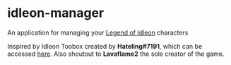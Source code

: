 # idleon-manager

An application for managing your [Legend of Idleon](https://www.legendsofidleon.com/) characters

Inspired by Idleon Toobox created by **Hateling#7191**, which can be accessed [here](https://docs.google.com/spreadsheets/d/1cY3vg1Z-AgOtIcV128D6kSLQRJE_-MUMtyqW0086Zmk/edit#gid=420488592). Also shoutout to **Lavaflame2** the sole creator of the game.
